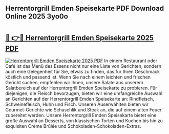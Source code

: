 ## Herrentorgrill Emden Speisekarte PDF Download Online 2025 3yo0o

# <h2><a href="http://gcbcwqk.nevu.top/?p=Herrentorgrill+Emden+Speisekarte">🔗 👉🔴 Herrentorgrill Emden Speisekarte 2025 PDF</a></h2>

[![Herrentorgrill Emden Speisekarte 2025 PDF](https://i.imgur.com/dBaPXMq.png)](http://gcbcwqk.nevu.top/?p=Herrentorgrill+Emden+Speisekarte)
In einem Restaurant oder Café ist das Menü des Essens nicht nur eine Liste von Gerichten, sondern auch eine Gelegenheit für Sie, etwas zu finden, das für Ihren Geschmack köstlich und passend ist. Wenn Sie nach einem leichten und frischen Gericht suchen, empfehlen wir Ihnen, unsere Salate aus unserem Salatbereich auf der Herrentorgrill Emden Speisekarte zu probieren. Für diejenigen, die Fleisch bevorzugen, bieten wir eine umfangreiche Auswahl an Gerichten auf der Herrentorgrill Emden Speisekarte an: Rindfleisch, Schweinefleisch, Huhn und Fisch. Unseren Auserwählten bieten wir Gourmet-Gerichte wie Schaschlik und Steak an, die auf einem alten Feuer zubereitet werden. Unsere Herrentorgrill Emden Speisekarte bietet eine große Auswahl an Desserts, von klassischen Torten und Kuchen bis hin zu exquisiten Crème Brûlée und Schokoladen-Schokoladen-Extras.
